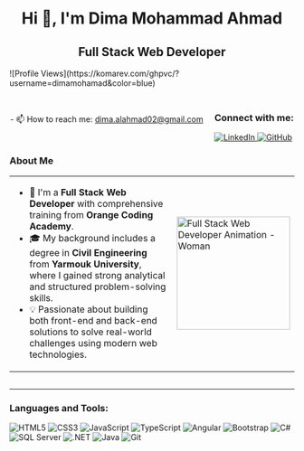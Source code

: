 <div align="center">
  <h1>Hi 👋, I'm Dima Mohammad Ahmad</h1>
  <h2>Full Stack Web Developer</h2>
</div>

<div style="display: flex; align-items: center; justify-content: center; gap: 20px; flex-wrap: wrap;">
  <div>
    ![Profile Views](https://komarev.com/ghpvc/?username=dimamohamad&color=blue)
  </div>
  <div>
    - 📫 How to reach me: <a href="mailto:dima.alahmad02@gmail.com">dima.alahmad02@gmail.com</a>
  </div>
  <div>
    <h3>Connect with me:</h3>
    <a href="https://www.linkedin.com/in/dima-ahmad-3b2152270/" target="_blank">
      <img src="https://img.shields.io/badge/LinkedIn-blue?style=flat&logo=linkedin" alt="LinkedIn">
    </a>
    <a href="https://github.com/dimamohamad" target="_blank">
      <img src="https://img.shields.io/badge/GitHub-black?style=flat&logo=github" alt="GitHub">
    </a>
  </div>
</div>

<div style="display: flex; align-items: center; gap: 20px; flex-wrap: wrap;">

 

  <!-- Profile Preview Section -->
  <div style="flex: 1; min-width: 300px;">
    <h3>About Me</h3>
    <table>
      <tr>
        <td style="vertical-align: top;">
          <ul>
            <li>🌟 I'm a <strong>Full Stack Web Developer</strong> with comprehensive training from <strong>Orange Coding Academy</strong>.</li>
            <li>🎓 My background includes a degree in <strong>Civil Engineering</strong> from <strong>Yarmouk University</strong>, where I gained strong analytical and structured problem-solving skills.</li>
            <li>💡 Passionate about building both front-end and back-end solutions to solve real-world challenges using modern web technologies.</li>
          </ul>
        </td>
        <td>
          <img src="https://media.giphy.com/media/RbDKaczqWovIugyJmW/giphy.gif" alt="Full Stack Web Developer Animation - Woman" width="200"/>
        </td>
      </tr>
    </table>
  </div>
</div>

---

### Languages and Tools:

<p align="left">
  <img src="https://img.icons8.com/color/48/000000/html-5.png" alt="HTML5"/>
  <img src="https://img.icons8.com/color/48/000000/css3.png" alt="CSS3"/>
  <img src="https://img.icons8.com/color/48/000000/javascript.png" alt="JavaScript"/>
  <img src="https://img.icons8.com/color/48/000000/typescript.png" alt="TypeScript"/>
  <img src="https://img.icons8.com/color/48/000000/angularjs.png" alt="Angular"/>
  <img src="https://img.icons8.com/color/48/000000/bootstrap.png" alt="Bootstrap"/>
  <img src="https://img.icons8.com/color/48/000000/c-sharp-logo.png" alt="C#"/>
  <img src="https://img.icons8.com/color/48/000000/sql.png" alt="SQL Server"/>
  <img src="https://img.icons8.com/fluency/48/000000/net-framework.png" alt=".NET"/>
  <img src="https://img.icons8.com/color/48/000000/java-coffee-cup-logo.png" alt="Java"/>
  <img src="https://img.icons8.com/color/48/000000/git.png" alt="Git"/>
</p>
